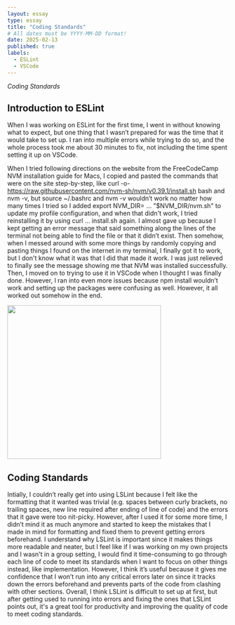 ```yaml
---
layout: essay
type: essay
title: "Coding Standards"
# All dates must be YYYY-MM-DD format!
date: 2025-02-13
published: true
labels:
  - ESLint
  - VSCode
---
```




*Coding Standards*


## Introduction to ESLint
When I was working on ESLint for the first time, I went in without knowing what to expect, but one thing that I wasn’t prepared for was the time that it would take to set up. I ran into multiple errors while trying to do so, and the whole process took me about 30 minutes to fix, not including the time spent setting it up on VSCode.

When I tried following directions on the website from the FreeCodeCamp NVM installation guide for Macs, I copied and pasted the commands that were on the site step-by-step, like curl -o- https://raw.githubusercontent.com/nvm-sh/nvm/v0.39.1/install.sh bash and nvm -v, but source ~/.bashrc and nvm -v wouldn’t work no matter how many times I tried so I added export NVM_DIR= ... "$NVM_DIR/nvm.sh" to update my profile configuration, and when that didn't work, I tried reinstalling it by using curl ... install.sh again. I almost gave up because I kept getting an error message that said something along the lines of the terminal not being able to find the file or that it didn’t exist. Then somehow, when I messed around with some more things by randomly copying and pasting things I found on the internet in my terminal, I finally got it to work, but I don't know what it was that I did that made it work. I was just relieved to finally see the message showing me that NVM was installed successfully. Then, I moved on to trying to use it in VSCode when I thought I was finally done. However, I ran into even more issues because npm install wouldn’t work and setting up the packages were confusing as well. However, it all worked out somehow in the end.

<img width="350px" class="rounded float-start pe-4" src="../img/difficulty/allec-gomes-TWtnNL2MQCw-unsplash.jpg">

## Coding Standards
Intially, I couldn’t really get into using LSLint because I felt like the formatting that it wanted was trivial (e.g. spaces between curly brackets, no trailing spaces, new line required after ending of line of code) and the errors that it gave were too nit-picky. However, after I used it for some more time, I didn’t mind it as much anymore and started to keep the mistakes that I made in mind for formatting and fixed them to prevent getting errors beforehand. I understand why LSLint is important since it makes things more readable and neater, but I feel like if I was working on my own projects and I wasn't in a group setting, I would find it time-consuming to go through each line of code to meet its standards when I want to focus on other things instead, like implementation. However, I think it’s useful because it gives me confidence that I won’t run into any critical errors later on since it tracks down the errors beforehand and prevents parts of the code from clashing with other sections. Overall, I think LSLint is difficult to set up at first, but after getting used to running into errors and fixing the ones that LSLint points out, it's a great tool for productivity and improving the quality of code to meet coding standards.
